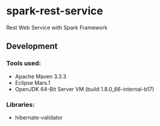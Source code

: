 # spark-rest-service
Rest Web Service with Spark Framework


## Development
### Tools used:
* Apache Maven 3.3.3
* Eclipse Mars.1
* OpenJDK 64-Bit Server VM (build 1.8.0_66-internal-b17)

### Libraries:
* hibernate-validator

